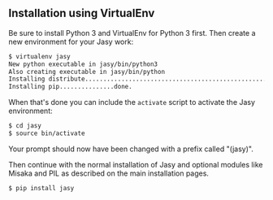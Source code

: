 Installation using VirtualEnv
-----------------------------

Be sure to install Python 3 and VirtualEnv for Python 3 first. Then create a new environment for your Jasy work:

```bash
$ virtualenv jasy
New python executable in jasy/bin/python3
Also creating executable in jasy/bin/python
Installing distribute............................................................................................................................................................................................................................................................................................................................................................done.
Installing pip...............done.
```

When that's done you can include the `activate` script to activate the Jasy environment:

```bash
$ cd jasy
$ source bin/activate
```

Your prompt should now have been changed with a prefix called "(jasy)".

Then continue with the normal installation of Jasy and optional modules like Misaka and PIL as described on the main installation pages.

```bash
$ pip install jasy
```
